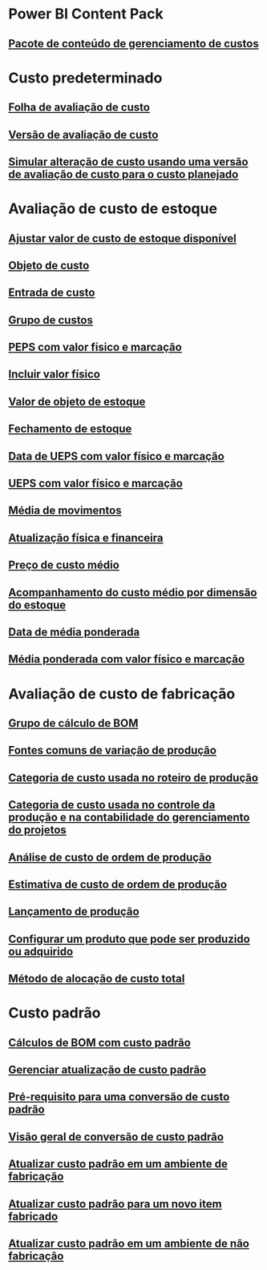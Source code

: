# Power BI Content Pack
## [Pacote de conteúdo de gerenciamento de custos](/dynamics365/operations/dev-itpro/analytics/cost-management-content-pack?toc=/dynamics365/operations/supply-chain/toc.json)
# Custo predeterminado
## [Folha de avaliação de custo](costing-sheets.md)
## [Versão de avaliação de custo](costing-versions.md)
## [Simular alteração de custo usando uma versão de avaliação de custo para o custo planejado](simulate-cost-changes-costing-version-planned-costs.md)
# Avaliação de custo de estoque
## [Ajustar valor de custo de estoque disponível](adjust-hand-inventory-cost-values.md)
## [Objeto de custo](cost-object.md)
## [Entrada de custo](cost-entries.md)
## [Grupo de custos](cost-groups.md)
## [PEPS com valor físico e marcação](fifo-physical-value-marking.md)
## [Incluir valor físico](include-physical-value.md)
## [Valor de objeto de estoque](physical-quantity.md)
## [Fechamento de estoque](inventory-close.md)
## [Data de UEPS com valor físico e marcação](lifo-date-physical-value-marking.md)
## [UEPS com valor físico e marcação](lifo-physical-value-marking.md)
## [Média de movimentos](moving-average.md)
## [Atualização física e financeira](physical-financial-updates.md)
## [Preço de custo médio](running-average-cost-price.md)
## [Acompanhamento do custo médio por dimensão do estoque](track-running-average-cost-per-inventory-dimension.md)
## [Data de média ponderada](weighted-average-date.md)
## [Média ponderada com valor físico e marcação](weighted-average-physical-value-marking.md)
# Avaliação de custo de fabricação
## [Grupo de cálculo de BOM](bom-calculation-groups.md)
## [Fontes comuns de variação de produção](common-sources-of-production-variances.md)
## [Categoria de custo usada no roteiro de produção](cost-categories-used-production-routings.md)
## [Categoria de custo usada no controle da produção e na contabilidade do gerenciamento do projetos](cost-categories-used-production-control-project-management-accounting.md)
## [Análise de custo de ordem de produção](production-order-cost-analysis.md)
## [Estimativa de custo de ordem de produção](production-order-cost-estimation.md)
## [Lançamento de produção](production-posting.md)
## [Configurar um produto que pode ser produzido ou adquirido](manufactured-items-treated-as-purchased-items.md)
## [Método de alocação de custo total](methodology-total-cost-allocation.md)
# Custo padrão
## [Cálculos de BOM com custo padrão](information-used-bom-calculations-standard-costs.md)
## [Gerenciar atualização de custo padrão](manage-standard-cost-updates.md)
## [Pré-requisito para uma conversão de custo padrão](prerequisites-standard-cost-conversion.md)
## [Visão geral de conversão de custo padrão](standard-cost-conversion-overview.md)
## [Atualizar custo padrão em um ambiente de fabricação](update-standard-costs-manufacturing-environment.md)
## [Atualizar custo padrão para um novo item fabricado](update-standard-costs-new-manufactured-item.md)
## [Atualizar custo padrão em um ambiente de não fabricação](update-standard-costs-non-manufacturing-environment.md)


